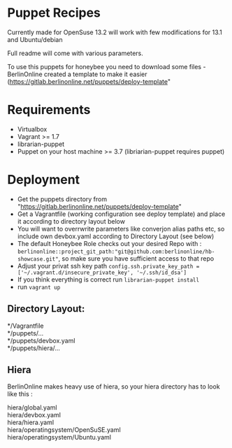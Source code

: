 # Puppet Recipes

Currently made for OpenSuse 13.2
will work with few modifications for 13.1 and Ubuntu/debian

Full readme will come with various parameters.

To use this puppets for honeybee you need to download some files - BerlinOnline created a template to make it easier (https://gitlab.berlinonline.net/puppets/deploy-template"

# Requirements
* Virtualbox
* Vagrant >= 1.7
* librarian-puppet
* Puppet on your host machine >= 3.7 (libriarian-puppet requires puppet)

# Deployment
* Get the puppets directory from "https://gitlab.berlinonline.net/puppets/deploy-template"
* Get a Vagrantfile (working configuration see deploy template) and place it according to directory layout below
* You will want to overrwrite parameters like converjon alias paths etc, so include own devbox.yaml according to Directory Layout (see below)
* The default Honeybee Role checks out your desired Repo with : `berlinonline::project_git_path:"git@github.com:berlinonline/hb-showcase.git"`, so make sure you have sufficient access to that repo
* Adjust your privat ssh key path `config.ssh.private_key_path = ['~/.vagrant.d/insecure_private_key', '~/.ssh/id_dsa']`
* If you think everything is correct run `librarian-puppet install`
* run `vagrant up`


## Directory Layout:

*/Vagrantfile  
*/puppets/...  
*/puppets/devbox.yaml  
*/puppets/hiera/...  

## Hiera
BerlinOnline makes heavy use of hiera, so your hiera directory has to look like this :

hiera/global.yaml  
hiera/devbox.yaml  
hiera/hiera.yaml  
hiera/operatingsystem/OpenSuSE.yaml  
hiera/operatingsystem/Ubuntu.yaml
